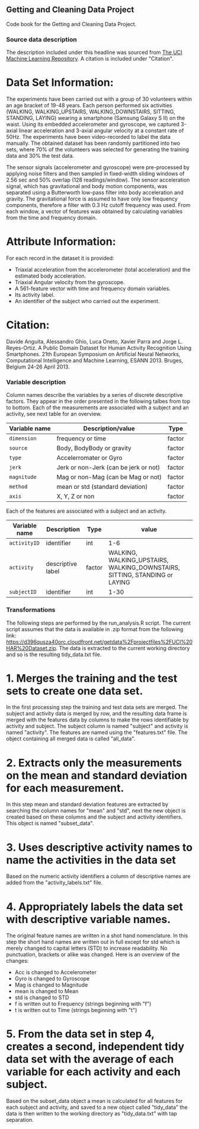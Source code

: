 ## Getting and Cleaning Data Project

Code book for the Getting and Cleaning Data Project.

### Source data description
The description included under this headline was sourced from [The UCI Machine Learning Repository](http://archive.ics.uci.edu/ml/datasets/Human+Activity+Recognition+Using+Smartphones). A citation is included under "Citation".

# Data Set Information:

The experiments have been carried out with a group of 30 volunteers within an age bracket of 19-48 years. Each person performed six activities (WALKING, WALKING_UPSTAIRS, WALKING_DOWNSTAIRS, SITTING, STANDING, LAYING) wearing a smartphone (Samsung Galaxy S II) on the waist. Using its embedded accelerometer and gyroscope, we captured 3-axial linear acceleration and 3-axial angular velocity at a constant rate of 50Hz. The experiments have been video-recorded to label the data manually. The obtained dataset has been randomly partitioned into two sets, where 70% of the volunteers was selected for generating the training data and 30% the test data. 

The sensor signals (accelerometer and gyroscope) were pre-processed by applying noise filters and then sampled in fixed-width sliding windows of 2.56 sec and 50% overlap (128 readings/window). The sensor acceleration signal, which has gravitational and body motion components, was separated using a Butterworth low-pass filter into body acceleration and gravity. The gravitational force is assumed to have only low frequency components, therefore a filter with 0.3 Hz cutoff frequency was used. From each window, a vector of features was obtained by calculating variables from the time and frequency domain.

# Attribute Information:

For each record in the dataset it is provided: 
- Triaxial acceleration from the accelerometer (total acceleration) and the estimated body acceleration. 
- Triaxial Angular velocity from the gyroscope. 
- A 561-feature vector with time and frequency domain variables. 
- Its activity label. 
- An identifier of the subject who carried out the experiment.

# Citation:

Davide Anguita, Alessandro Ghio, Luca Oneto, Xavier Parra and Jorge L. Reyes-Ortiz. A Public Domain Dataset for Human Activity Recognition Using Smartphones. 21th European Symposium on Artificial Neural Networks, Computational Intelligence and Machine Learning, ESANN 2013. Bruges, Belgium 24-26 April 2013.

### Variable description
Column names describe the variables by a series of discrete descriptive factors. They appear in the order presented in the following talbes from top to bottom. Each of the measurements are associated with a subject and an activity, see next table for an overview.

Variable name   | Description/value                       | Type    
----------------|-----------------------------------------|---------
`dimension`     | frequency or time                       | factor  
`source`        | Body, BodyBody or gravity               | factor  
`type`          | Accelerromater or Gyro                  | factor
`jerk`          | Jerk or non-Jerk (can be jerk or not)   | factor
`magnitude`     | Mag or non-Mag (can be Mag or not)      | factor
`method`        | mean or std (standard deviation)        | factor
`axis`          | X, Y, Z or non                          | factor

Each of the features are associated with a subject and an activity.

Variable name | Description       | Type    | value
--------------|-------------------|---------|-------------
`activityID`  | identifier        | int     | 1-6
`activity`    | descriptive label | factor  | WALKING, WALKING_UPSTAIRS, WALKING_DOWNSTAIRS, SITTING, STANDING or LAYING
`subjectID`   | identifier        | int     | 1-30



### Transformations

The following steps are performed by the run_analysis.R script. The current script assumes that the data is available in .zip format from the following link: https://d396qusza40orc.cloudfront.net/getdata%2Fprojectfiles%2FUCI%20HAR%20Dataset.zip. The data is extracted to the current working directory and so is the resulting tidy_data.txt file.

# 1. Merges the training and the test sets to create one data set.
In the first processing step the training and test data sets are merged. The subject and activity data is merged by row, and the resulting data frame is merged with the features data by columns to make the rows identifiable by activity and subject. The subject column is named "subject" and activity is named "activity". The features are named using the "features.txt" file. The object containing all merged data is called "all_data".


# 2. Extracts only the measurements on the mean and standard deviation for each measurement.
In this step mean and standard deviation features are extracted by searching the column names for "mean" and "std", next the new object is created based on these columns and the subject and activity identifiers. This object is named "subset_data".

# 3. Uses descriptive activity names to name the activities in the data set
Based on the numeric activity identifiers a column of descriptive names are added from the "activity_labels.txt" file.

# 4. Appropriately labels the data set with descriptive variable names.
The original feature names are written in a shot hand nomenclature. In this step the short hand names are written out in full except for std which is merely changed to capital letters (STD) to increase readability. No punctuation, brackets or alike was changed. Here is an overview of the changes:
* Acc is changed to Accelerometer
* Gyro is changed to Gyroscope
* Mag is changed to Magnitude
* mean is changed to Mean
* std is changed to STD
* f is written out to Frequency (strings beginning with "f")
* t is written out to Time (strings beginning with "t")

# 5. From the data set in step 4, creates a second, independent tidy data set with the average of each variable for each activity and each subject.
Based on the subset_data object a mean is calculated for all features for each subject and activity, and saved to a new object called "tidy_data" the data is then written to the working directory as "tidy_data.txt" with tap separation.
